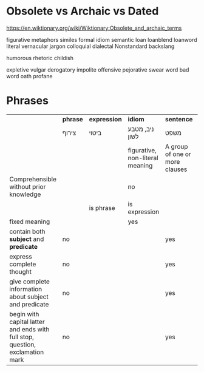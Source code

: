 

# Obsolete vs Archaic vs Dated

https://en.wiktionary.org/wiki/Wiktionary:Obsolete_and_archaic_terms


figurative
metaphors 
similes
formal
idiom
semantic loan
loanblend
loanword
literal
vernacular
jargon
colloquial
dialectal
Nonstandard
backslang


humorous
rhetoric
childish




expletive
vulgar
derogatory
impolite 
offensive
pejorative
swear word
bad word
oath
profane

# Phrases

|                                                                               |            |                |                                 |                                |               |     |            |
| ----------------------------------------------------------------------------- | ---------- | -------------- | ------------------------------- | ------------------------------ | ------------- | --- | ---------- |
|                                                                               | **phrase** | **expression** | **idiom**                       | **sentence**                   | **proverb**   |     | **clause** |
|                                                                               | צירוף      | ביטוי          | ניב, מטבע לשון                  | משפט                           | פתגם          |     |            |
|                                                                               |            |                | figurative, non-literal meaning | A group of one or more clauses | moral, advice |     |            |
| Comprehensible without prior knowledge                                        |            |                | no                              |                                | yes           |     |            |
|                                                                               |            | is phrase      | is expression                   |                                | is sentence   |     |            |
| fixed meaning                                                                 |            |                | yes                             |                                |               |     |            |
| contain both **subject** and **predicate**                                    | no         |                |                                 | yes                            |               |     |            |
| express complete thought                                                      | no         |                |                                 | yes                            |               |     |            |
| give complete information about subject and predicate                         | no         |                |                                 | yes                            |               |     |            |
| begin with capital latter and ends with full stop, question, exclamation mark | no         |                |                                 | yes                            |               |     |            |







